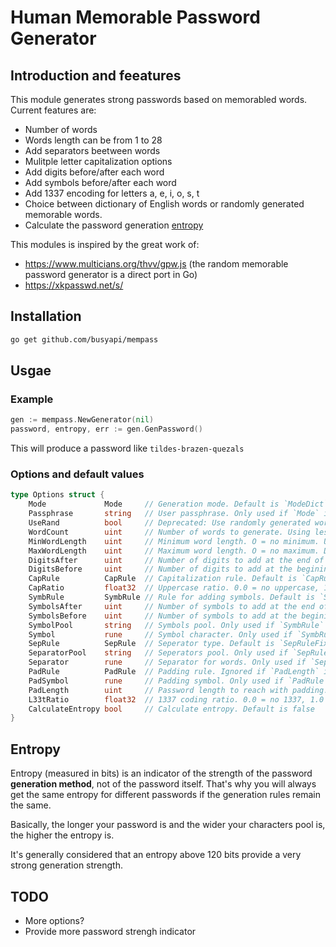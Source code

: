 # Human Memorable Password Generator

## Introduction and feeatures

This module generates strong passwords based on memorabled words. Current features are:

- Number of words
- Words length can be from 1 to 28
- Add separators beetween words
- Mulitple letter capitalization options
- Add digits before/after each word
- Add symbols before/after each word
- Add 1337 encoding for letters a, e, i, o, s, t
- Choice between dictionary of English words or randomly generated memorable words.
- Calculate the password generation [entropy](#entropy)

This modules is inspired by the great work of:

- https://www.multicians.org/thvv/gpw.js (the random memorable password generator is a direct port in Go)
- https://xkpasswd.net/s/

## Installation

```sh
go get github.com/busyapi/mempass
```

## Usgae

### Example

```go
gen := mempass.NewGenerator(nil)
password, entropy, err := gen.GenPassword()
```

This will produce a password like `tildes-brazen-quezals`

### Options and default values

```go
type Options struct {
	Mode             Mode     // Generation mode. Default is `ModeDict`
	Passphrase       string   // User passphrase. Only used if `Mode` is `passphrase`
	UseRand          bool     // Deprecated: Use randomly generated words instead of dictionary words . Default false
	WordCount        uint     // Number of words to generate. Using less than 2 is discouraged. Default is 3
	MinWordLength    uint     // Minimum word length. O = no minimum. Using less than 4 is discouraged. Default is 6
	MaxWordLength    uint     // Maximum word length. O = no maximum. Default is 8
	DigitsAfter      uint     // Number of digits to add at the end of each word. Default is 0
	DigitsBefore     uint     // Number of digits to add at the begining of each word. Default is 0
	CapRule          CapRule  // Capitalization rule. Default is `CapRuleNone`
	CapRatio         float32  // Uppercase ratio. 0.0 = no uppercase, 1.0 = all uppercase, 0.3 = 1/3 uppercase, etc. Only used if `CapRule` is `CapRandom`. Default is 0.2
	SymbRule         SymbRule // Rule for adding symbols. Default is `SymbRuleNone`
	SymbolsAfter     uint     // Number of symbols to add at the end of each word. Default is 0
	SymbolsBefore    uint     // Number of symbols to add at the begining of each word. Default is 0
	SymbolPool       string   // Symbols pool. Only used if `SymbRule` is `SymbRuleRandom`. Default is "@&!-_^$*%,.;:/=+"
	Symbol           rune     // Symbol character. Only used if `SymbRule` is `SymbRuleFixed`. Default is `/`
	SepRule          SepRule  // Seperator type. Default is `SepRuleFixed`
	SeparatorPool    string   // Seperators pool. Only used if `SepRule` is `SepRuleRandom`. Default is "@&!-_^$*%,.;:/=+"
	Separator        rune     // Separator for words. Only used if `SepRule` is `SepRuleFixed`. Default is '-'
	PadRule          PadRule  // Padding rule. Ignored if `PadLength` is 0
	PadSymbol        rune     // Padding symbol. Only used if `PadRule` si `PadRuleFixed`. Default is `.`
	PadLength        uint     // Password length to reach with padding.
	L33tRatio        float32  // 1337 coding ratio. 0.0 = no 1337, 1.0 = all 1337, 0.3 = 1/3 1337, etc`. Default is 0
	CalculateEntropy bool     // Calculate entropy. Default is false
}
```

<a id="entropy"></a>

## Entropy

Entropy (measured in bits) is an indicator of the strength of the password **generation method**, not of the password itself. That's why you will always get the same entropy for different passwords if the generation rules remain the same.

Basically, the longer your password is and the wider your characters pool is, the higher the entropy is.

It's generally considered that an entropy above 120 bits provide a very strong generation strength.

## TODO

- More options?
- Provide more password strengh indicator
